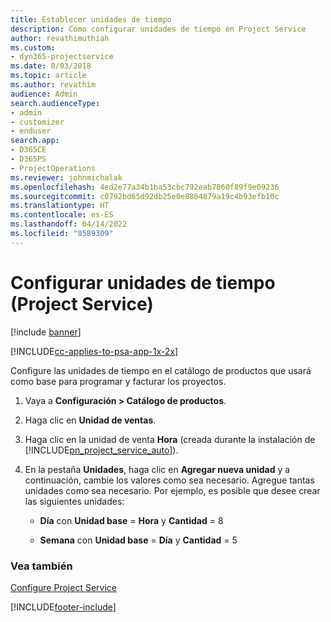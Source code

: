 ```yaml
---
title: Establecer unidades de tiempo
description: Cómo configurar unidades de tiempo en Project Service
author: revathimuthiah
ms.custom:
- dyn365-projectservice
ms.date: 8/03/2018
ms.topic: article
ms.author: revathim
audience: Admin
search.audienceType:
- admin
- customizer
- enduser
search.app:
- D365CE
- D365PS
- ProjectOperations
ms.reviewer: johnmichalak
ms.openlocfilehash: 4ed2e77a34b1ba53cbc792eab7060f89f9e09236
ms.sourcegitcommit: c0792bd65d92db25e0e8864879a19c4b93efb10c
ms.translationtype: HT
ms.contentlocale: es-ES
ms.lasthandoff: 04/14/2022
ms.locfileid: "8589309"
---
```

# <a name="set-up-time-units-project-service"></a>Configurar unidades de tiempo (Project Service)

[!include [banner](../includes/psa-now-project-operations.md)]

[!INCLUDE[cc-applies-to-psa-app-1x-2x](../includes/cc-applies-to-psa-app-1x-2x.md)]

Configure las unidades de tiempo en el catálogo de productos que usará como base para programar y facturar los proyectos.  
  
1. Vaya a **Configuración > Catálogo de productos**.  
  
2. Haga clic en **Unidad de ventas**.  
  
3. Haga clic en la unidad de venta **Hora** (creada durante la instalación de [!INCLUDE[pn_project_service_auto](../includes/pn-project-service-auto.md)]).  
  
4. En la pestaña **Unidades**, haga clic en **Agregar nueva unidad** y a continuación, cambie los valores como sea necesario. Agregue tantas unidades como sea necesario. Por ejemplo, es posible que desee crear las siguientes unidades:  
  
   - **Día** con **Unidad base** = **Hora** y **Cantidad** = 8  
  
   - **Semana** con **Unidad base** = **Día** y **Cantidad** = 5  
  
### <a name="see-also"></a>Vea también  
 [Configure Project Service](../psa/configure.md)


[!INCLUDE[footer-include](../includes/footer-banner.md)]
